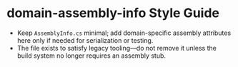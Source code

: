 # domain-assembly-info Style Guide

- Keep `AssemblyInfo.cs` minimal; add domain-specific assembly attributes here only if needed for serialization or testing.
- The file exists to satisfy legacy tooling—do not remove it unless the build system no longer requires an assembly stub.
